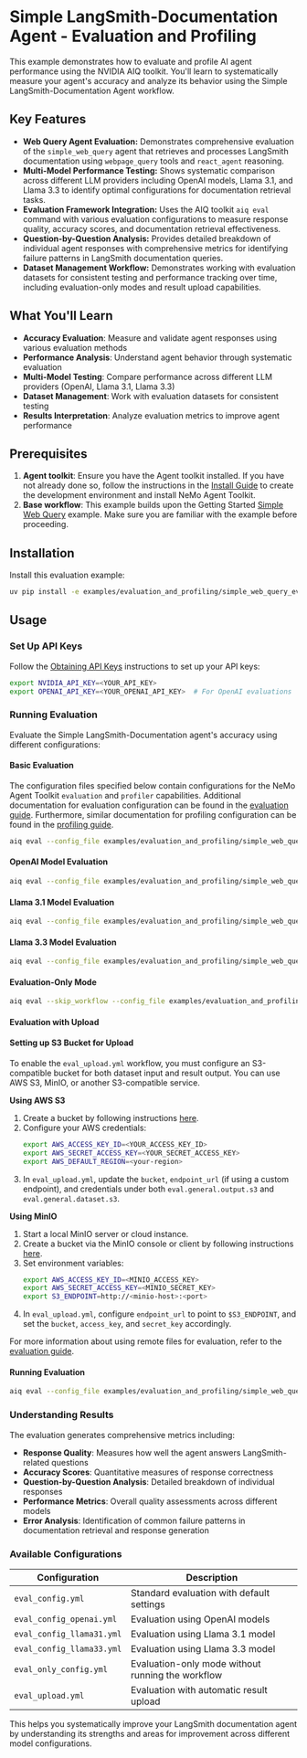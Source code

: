 <!--
SPDX-FileCopyrightText: Copyright (c) 2025, NVIDIA CORPORATION & AFFILIATES. All rights reserved.
SPDX-License-Identifier: Apache-2.0

Licensed under the Apache License, Version 2.0 (the "License");
you may not use this file except in compliance with the License.
You may obtain a copy of the License at

http://www.apache.org/licenses/LICENSE-2.0

Unless required by applicable law or agreed to in writing, software
distributed under the License is distributed on an "AS IS" BASIS,
WITHOUT WARRANTIES OR CONDITIONS OF ANY KIND, either express or implied.
See the License for the specific language governing permissions and
limitations under the License.
-->

# Simple LangSmith-Documentation Agent - Evaluation and Profiling

This example demonstrates how to evaluate and profile AI agent performance using the NVIDIA AIQ toolkit. You'll learn to systematically measure your agent's accuracy and analyze its behavior using the Simple LangSmith-Documentation Agent workflow.

## Key Features

- **Web Query Agent Evaluation:** Demonstrates comprehensive evaluation of the `simple_web_query` agent that retrieves and processes LangSmith documentation using `webpage_query` tools and `react_agent` reasoning.
- **Multi-Model Performance Testing:** Shows systematic comparison across different LLM providers including OpenAI models, Llama 3.1, and Llama 3.3 to identify optimal configurations for documentation retrieval tasks.
- **Evaluation Framework Integration:** Uses the AIQ toolkit `aiq eval` command with various evaluation configurations to measure response quality, accuracy scores, and documentation retrieval effectiveness.
- **Question-by-Question Analysis:** Provides detailed breakdown of individual agent responses with comprehensive metrics for identifying failure patterns in LangSmith documentation queries.
- **Dataset Management Workflow:** Demonstrates working with evaluation datasets for consistent testing and performance tracking over time, including evaluation-only modes and result upload capabilities.

## What You'll Learn

- **Accuracy Evaluation**: Measure and validate agent responses using various evaluation methods
- **Performance Analysis**: Understand agent behavior through systematic evaluation
- **Multi-Model Testing**: Compare performance across different LLM providers (OpenAI, Llama 3.1, Llama 3.3)
- **Dataset Management**: Work with evaluation datasets for consistent testing
- **Results Interpretation**: Analyze evaluation metrics to improve agent performance

## Prerequisites

1. **Agent toolkit**: Ensure you have the Agent toolkit installed. If you have not already done so, follow the instructions in the [Install Guide](../../../docs/source/quick-start/installing.md#install-from-source) to create the development environment and install NeMo Agent Toolkit.
2. **Base workflow**: This example builds upon the Getting Started [Simple Web Query](../../getting_started/simple_web_query/) example. Make sure you are familiar with the example before proceeding.


## Installation

Install this evaluation example:

```bash
uv pip install -e examples/evaluation_and_profiling/simple_web_query_eval
```

## Usage

### Set Up API Keys

Follow the [Obtaining API Keys](../../../docs/source/quick-start/installing.md#obtaining-api-keys) instructions to set up your API keys:

```bash
export NVIDIA_API_KEY=<YOUR_API_KEY>
export OPENAI_API_KEY=<YOUR_OPENAI_API_KEY>  # For OpenAI evaluations
```

### Running Evaluation

Evaluate the Simple LangSmith-Documentation agent's accuracy using different configurations:

#### Basic Evaluation

The configuration files specified below contain configurations for the NeMo Agent Toolkit `evaluation` and `profiler` capabilities. Additional documentation for evaluation configuration can be found in the [evaluation guide](../../../docs/source/workflows/evaluate.md). Furthermore, similar documentation for profiling configuration can be found in the [profiling guide](../../../docs/source/workflows/profiler.md).

```bash
aiq eval --config_file examples/evaluation_and_profiling/simple_web_query_eval/configs/eval_config.yml
```

#### OpenAI Model Evaluation
```bash
aiq eval --config_file examples/evaluation_and_profiling/simple_web_query_eval/configs/eval_config_openai.yml
```

#### Llama 3.1 Model Evaluation
```bash
aiq eval --config_file examples/evaluation_and_profiling/simple_web_query_eval/configs/eval_config_llama31.yml
```

#### Llama 3.3 Model Evaluation
```bash
aiq eval --config_file examples/evaluation_and_profiling/simple_web_query_eval/configs/eval_config_llama33.yml
```

#### Evaluation-Only Mode
```bash
aiq eval --skip_workflow --config_file examples/evaluation_and_profiling/simple_web_query_eval/configs/eval_only_config.yml --dataset ./.tmp/aiq/examples/evaluation_and_profiling/simple_web_query_eval/eval/workflow_output.json
```


#### Evaluation with Upload

#### Setting up S3 Bucket for Upload

To enable the `eval_upload.yml` workflow, you must configure an S3-compatible bucket for both dataset input and result output. You can use AWS S3, MinIO, or another S3-compatible service.

**Using AWS S3**
1. Create a bucket by following instructions [here](https://docs.aws.amazon.com/AmazonS3/latest/userguide/create-bucket-overview.html).
2. Configure your AWS credentials:
   ```bash
   export AWS_ACCESS_KEY_ID=<YOUR_ACCESS_KEY_ID>
   export AWS_SECRET_ACCESS_KEY=<YOUR_SECRET_ACCESS_KEY>
   export AWS_DEFAULT_REGION=<your-region>
   ```
3. In `eval_upload.yml`, update the `bucket`, `endpoint_url` (if using a custom endpoint), and credentials under both `eval.general.output.s3` and `eval.general.dataset.s3`.

**Using MinIO**
1. Start a local MinIO server or cloud instance.
2. Create a bucket via the MinIO console or client by following instructions [here](https://min.io/docs/minio/linux/reference/minio-mc/mc-mb.html).
3. Set environment variables:
   ```bash
   export AWS_ACCESS_KEY_ID=<MINIO_ACCESS_KEY>
   export AWS_SECRET_ACCESS_KEY=<MINIO_SECRET_KEY>
   export S3_ENDPOINT=http://<minio-host>:<port>
   ```
4. In `eval_upload.yml`, configure `endpoint_url` to point to `$S3_ENDPOINT`, and set the `bucket`, `access_key`, and `secret_key` accordingly.

For more information about using remote files for evaluation, refer to the [evaluation guide](../../../docs/source/reference/evaluate.md).

#### Running Evaluation
```bash
aiq eval --config_file examples/evaluation_and_profiling/simple_web_query_eval/configs/eval_upload.yml
```

### Understanding Results

The evaluation generates comprehensive metrics including:

- **Response Quality**: Measures how well the agent answers LangSmith-related questions
- **Accuracy Scores**: Quantitative measures of response correctness
- **Question-by-Question Analysis**: Detailed breakdown of individual responses
- **Performance Metrics**: Overall quality assessments across different models
- **Error Analysis**: Identification of common failure patterns in documentation retrieval and response generation

### Available Configurations

| Configuration | Description |
|--------------|-------------|
| `eval_config.yml` | Standard evaluation with default settings |
| `eval_config_openai.yml` | Evaluation using OpenAI models |
| `eval_config_llama31.yml` | Evaluation using Llama 3.1 model |
| `eval_config_llama33.yml` | Evaluation using Llama 3.3 model |
| `eval_only_config.yml` | Evaluation-only mode without running the workflow |
| `eval_upload.yml` | Evaluation with automatic result upload |

This helps you systematically improve your LangSmith documentation agent by understanding its strengths and areas for improvement across different model configurations.
